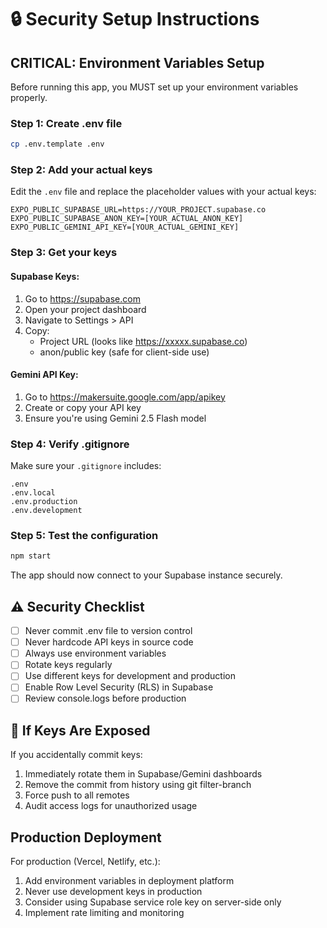# 🔒 Security Setup Instructions

## CRITICAL: Environment Variables Setup

Before running this app, you MUST set up your environment variables properly.

### Step 1: Create .env file

```bash
cp .env.template .env
```

### Step 2: Add your actual keys

Edit the `.env` file and replace the placeholder values with your actual keys:

```env
EXPO_PUBLIC_SUPABASE_URL=https://YOUR_PROJECT.supabase.co
EXPO_PUBLIC_SUPABASE_ANON_KEY=[YOUR_ACTUAL_ANON_KEY]
EXPO_PUBLIC_GEMINI_API_KEY=[YOUR_ACTUAL_GEMINI_KEY]
```

### Step 3: Get your keys

#### Supabase Keys:
1. Go to https://supabase.com
2. Open your project dashboard
3. Navigate to Settings > API
4. Copy:
   - Project URL (looks like https://xxxxx.supabase.co)
   - anon/public key (safe for client-side use)

#### Gemini API Key:
1. Go to https://makersuite.google.com/app/apikey
2. Create or copy your API key
3. Ensure you're using Gemini 2.5 Flash model

### Step 4: Verify .gitignore

Make sure your `.gitignore` includes:
```
.env
.env.local
.env.production
.env.development
```

### Step 5: Test the configuration

```bash
npm start
```

The app should now connect to your Supabase instance securely.

## ⚠️ Security Checklist

- [ ] Never commit .env file to version control
- [ ] Never hardcode API keys in source code
- [ ] Always use environment variables
- [ ] Rotate keys regularly
- [ ] Use different keys for development and production
- [ ] Enable Row Level Security (RLS) in Supabase
- [ ] Review console.logs before production

## 🚨 If Keys Are Exposed

If you accidentally commit keys:
1. Immediately rotate them in Supabase/Gemini dashboards
2. Remove the commit from history using git filter-branch
3. Force push to all remotes
4. Audit access logs for unauthorized usage

## Production Deployment

For production (Vercel, Netlify, etc.):
1. Add environment variables in deployment platform
2. Never use development keys in production
3. Consider using Supabase service role key on server-side only
4. Implement rate limiting and monitoring